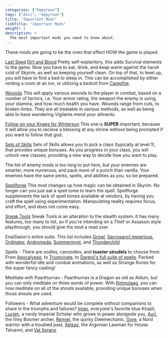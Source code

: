 ```yaml
---
categories: ["Empyrean"]
tags: ["docs", "empyrean"] 
title: "Important Mods"
linkTitle: "Important Mods"
weight: 3
description: >
  The most important mods you need to know about.
---
```


These mods are going to be the ones that effect HOW the game is played.

[Last Seed](https://www.nexusmods.com/skyrimspecialedition/mods/56393) [Dirt and Blood](https://www.nexusmods.com/skyrimspecialedition/mods/38886)
  Pretty self-explantory, this adds Survival elements to the game. Now you have to eat, drink, and keep warm against the harsh cold of Skyrim, as well as keeping yourself clean. On top of that, to level up, you will have to find a bed to sleep in. This can be accomplished by either renting a room at an inn, or utilizing a bedroll from [Campfire](https://www.nexusmods.com/skyrimspecialedition/mods/667).

  [Wounds](https://www.nexusmods.com/skyrimspecialedition/mods/17581)
    This will apply various wounds to the player in combat, based on a number of factors, i.e. Your armor rating, the weapon the enemy is using, your stamina, and how much health you have. Wounds range from cuts, to broken limbs. They are all treatable in various methods, as well as being able to have wandering Vigilants mend your ailments.
  
[Follow on your Knees for WIntersun](https://www.nexusmods.com/skyrimspecialedition/mods/33754)
  This one is **SUPER** important, because it will allow you to recieve a blessing at any shrine without being prompted if you want to follow that god. 

[Sets of Skills](https://www.nexusmods.com/skyrimspecialedition/mods/55535)
  Sets of Skills allows you to pick a class (typically at level 1), that provides unique bonuses. As you progress in your class, you will unlock new classes, providing a new way to decide how you want to play.
  
The list of enemy mods is too long to put here, but your enemies are smarter, more numerous, and pack more of a punch than vanilla. Your enemies have the same perks, spells, and abilities as you, so be prepared.

[Spellforge](https://www.nexusmods.com/skyrimspecialedition/mods/46482)
  This mod changes up how magic can be obtained in Skyrim. No longer can you just eat a spell tome to learn the spell. Spellforge supplements the lack of spell tomes available at vendors, by having you craft the spell using experimentation. Manipulating reality requires focus, and effort, and does not come easy.
  
[Sneak Tools](https://www.nexusmods.com/skyrimspecialedition/mods/1863)
  Sneak Tools is an alteration to the stealth system. It has many features, too many to list, so if you're intending on a Thief or Assassin style playthrough, you should give the mod a read over.
  
EnaiSiaion's entire suite. This list includes [Growl](https://www.nexusmods.com/skyrimspecialedition/mods/31245), [Sacrosanct](https://www.nexusmods.com/skyrimspecialedition/mods/3928),[Imperious](https://www.nexusmods.com/skyrimspecialedition/mods/1315), [Ordinator](https://www.nexusmods.com/skyrimspecialedition/mods/1137), [Andromeda](https://www.nexusmods.com/skyrimspecialedition/mods/14910), [Summermyst](https://www.nexusmods.com/skyrimspecialedition/mods/6285), and [Thunderchild](https://www.nexusmods.com/skyrimspecialedition/mods/1460)

Spells - There are oodles, canoodles, and **toaster strudels** to choose from. From [Apocalypse](https://www.nexusmods.com/skyrimspecialedition/mods/1090), to [Triumvirate](https://www.nexusmods.com/skyrimspecialedition/mods/39170), to [Darenii's full suite of spells](https://www.nexusmods.com/skyrimspecialedition/users/5073294?tab=user+files). Packed with wonderful idle and combat animations, as well as Strange Runes for the super fancy casting!

Meditate with Paarthurnax - Paarthurnax is a Dragon as old as Alduin, but you can only meditate on three words of power. With [Rotmulaag](https://www.nexusmods.com/skyrimspecialedition/mods/3854), you can now meditate on all of the shouts available, providing unique bonuses when those shouts are used.

Followers - What adventure would be complete without companions to share in the triumphs and failures? [Inigo](https://www.nexusmods.com/skyrimspecialedition/mods/1461), everyone's favorite blue Khajiit, [Lucien](https://www.nexusmods.com/skyrimspecialedition/mods/20035), a nerdy Imperial Scholar who grows in power alongside you, [Auri](https://www.nexusmods.com/skyrimspecialedition/mods/11278), the firey Bosmer archer, [Remiel](https://www.nexusmods.com/skyrimspecialedition/mods/51874), the quirky Dwemechanic, [Gore](https://www.nexusmods.com/skyrimspecialedition/mods/85298), a Nord warrior with a troubled past, [Xelzaz](https://www.nexusmods.com/skyrimspecialedition/mods/62893), the Argonian Lawman for House Telvanni, and [Val Serano](https://www.nexusmods.com/skyrimspecialedition/mods/103669)
